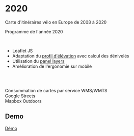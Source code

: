 # 2020

Carte d'itinéraires vélo en Europe de 2003 à 2020

Programme de l'année 2020

<br>

* Leaflet JS
* Adaptation du [profil d'élévation](https://github.com/MrMufflon/Leaflet.Elevation) avec calcul des dénivelés
* Utilisation du [panel layers](https://github.com/stefanocudini/leaflet-panel-layers)
* Amélioration de l'ergonomie sur mobile

<br>
<br>

Consommation de cartes par service WMS/WMTS<br>
Google Streets<br>
Mapbox Outdoors<br>

## Demo

[Démo](https://lc-4918.github.io/2020)
